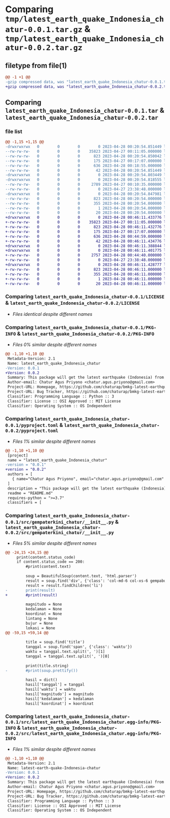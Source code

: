 # Comparing `tmp/latest_earth_quake_Indonesia_chatur-0.0.1.tar.gz` & `tmp/latest_earth_quake_Indonesia_chatur-0.0.2.tar.gz`

## filetype from file(1)

```diff
@@ -1 +1 @@
-gzip compressed data, was "latest_earth_quake_Indonesia_chatur-0.0.1.tar", last modified: Fri Apr 28 00:20:54 2023, max compression
+gzip compressed data, was "latest_earth_quake_Indonesia_chatur-0.0.2.tar", last modified: Fri Apr 28 00:46:11 2023, max compression
```

## Comparing `latest_earth_quake_Indonesia_chatur-0.0.1.tar` & `latest_earth_quake_Indonesia_chatur-0.0.2.tar`

### file list

```diff
@@ -1,15 +1,15 @@
-drwxrwxrwx   0        0        0        0 2023-04-28 00:20:54.851449 latest_earth_quake_Indonesia_chatur-0.0.1/
--rw-rw-rw-   0        0        0    35823 2023-04-27 00:11:05.000000 latest_earth_quake_Indonesia_chatur-0.0.1/LICENSE
--rw-rw-rw-   0        0        0      823 2023-04-28 00:20:54.850042 latest_earth_quake_Indonesia_chatur-0.0.1/PKG-INFO
--rw-rw-rw-   0        0        0      175 2023-04-27 00:17:07.000000 latest_earth_quake_Indonesia_chatur-0.0.1/README.md
--rw-rw-rw-   0        0        0      636 2023-04-28 00:18:55.000000 latest_earth_quake_Indonesia_chatur-0.0.1/pyproject.toml
--rw-rw-rw-   0        0        0       42 2023-04-28 00:20:54.851449 latest_earth_quake_Indonesia_chatur-0.0.1/setup.cfg
-drwxrwxrwx   0        0        0        0 2023-04-28 00:20:54.803449 latest_earth_quake_Indonesia_chatur-0.0.1/src/
-drwxrwxrwx   0        0        0        0 2023-04-28 00:20:54.818555 latest_earth_quake_Indonesia_chatur-0.0.1/src/gempaterkini_chatur/
--rw-rw-rw-   0        0        0     2789 2023-04-27 00:10:35.000000 latest_earth_quake_Indonesia_chatur-0.0.1/src/gempaterkini_chatur/__init__.py
--rw-rw-rw-   0        0        0        0 2023-04-27 23:38:48.000000 latest_earth_quake_Indonesia_chatur-0.0.1/src/gempaterkini_chatur/example.py
-drwxrwxrwx   0        0        0        0 2023-04-28 00:20:54.847981 latest_earth_quake_Indonesia_chatur-0.0.1/src/latest_earth_quake_Indonesia_chatur.egg-info/
--rw-rw-rw-   0        0        0      823 2023-04-28 00:20:54.000000 latest_earth_quake_Indonesia_chatur-0.0.1/src/latest_earth_quake_Indonesia_chatur.egg-info/PKG-INFO
--rw-rw-rw-   0        0        0      355 2023-04-28 00:20:54.000000 latest_earth_quake_Indonesia_chatur-0.0.1/src/latest_earth_quake_Indonesia_chatur.egg-info/SOURCES.txt
--rw-rw-rw-   0        0        0        1 2023-04-28 00:20:54.000000 latest_earth_quake_Indonesia_chatur-0.0.1/src/latest_earth_quake_Indonesia_chatur.egg-info/dependency_links.txt
--rw-rw-rw-   0        0        0       20 2023-04-28 00:20:54.000000 latest_earth_quake_Indonesia_chatur-0.0.1/src/latest_earth_quake_Indonesia_chatur.egg-info/top_level.txt
+drwxrwxrwx   0        0        0        0 2023-04-28 00:46:11.433776 latest_earth_quake_Indonesia_chatur-0.0.2/
+-rw-rw-rw-   0        0        0    35823 2023-04-27 00:11:05.000000 latest_earth_quake_Indonesia_chatur-0.0.2/LICENSE
+-rw-rw-rw-   0        0        0      823 2023-04-28 00:46:11.432776 latest_earth_quake_Indonesia_chatur-0.0.2/PKG-INFO
+-rw-rw-rw-   0        0        0      175 2023-04-27 00:17:07.000000 latest_earth_quake_Indonesia_chatur-0.0.2/README.md
+-rw-rw-rw-   0        0        0      636 2023-04-28 00:44:59.000000 latest_earth_quake_Indonesia_chatur-0.0.2/pyproject.toml
+-rw-rw-rw-   0        0        0       42 2023-04-28 00:46:11.434776 latest_earth_quake_Indonesia_chatur-0.0.2/setup.cfg
+drwxrwxrwx   0        0        0        0 2023-04-28 00:46:11.388844 latest_earth_quake_Indonesia_chatur-0.0.2/src/
+drwxrwxrwx   0        0        0        0 2023-04-28 00:46:11.401775 latest_earth_quake_Indonesia_chatur-0.0.2/src/gempaterkini_chatur/
+-rw-rw-rw-   0        0        0     2757 2023-04-28 00:44:40.000000 latest_earth_quake_Indonesia_chatur-0.0.2/src/gempaterkini_chatur/__init__.py
+-rw-rw-rw-   0        0        0        0 2023-04-27 23:38:48.000000 latest_earth_quake_Indonesia_chatur-0.0.2/src/gempaterkini_chatur/example.py
+drwxrwxrwx   0        0        0        0 2023-04-28 00:46:11.428777 latest_earth_quake_Indonesia_chatur-0.0.2/src/latest_earth_quake_Indonesia_chatur.egg-info/
+-rw-rw-rw-   0        0        0      823 2023-04-28 00:46:11.000000 latest_earth_quake_Indonesia_chatur-0.0.2/src/latest_earth_quake_Indonesia_chatur.egg-info/PKG-INFO
+-rw-rw-rw-   0        0        0      355 2023-04-28 00:46:11.000000 latest_earth_quake_Indonesia_chatur-0.0.2/src/latest_earth_quake_Indonesia_chatur.egg-info/SOURCES.txt
+-rw-rw-rw-   0        0        0        1 2023-04-28 00:46:11.000000 latest_earth_quake_Indonesia_chatur-0.0.2/src/latest_earth_quake_Indonesia_chatur.egg-info/dependency_links.txt
+-rw-rw-rw-   0        0        0       20 2023-04-28 00:46:11.000000 latest_earth_quake_Indonesia_chatur-0.0.2/src/latest_earth_quake_Indonesia_chatur.egg-info/top_level.txt
```

### Comparing `latest_earth_quake_Indonesia_chatur-0.0.1/LICENSE` & `latest_earth_quake_Indonesia_chatur-0.0.2/LICENSE`

 * *Files identical despite different names*

### Comparing `latest_earth_quake_Indonesia_chatur-0.0.1/PKG-INFO` & `latest_earth_quake_Indonesia_chatur-0.0.2/PKG-INFO`

 * *Files 0% similar despite different names*

```diff
@@ -1,10 +1,10 @@
 Metadata-Version: 2.1
 Name: latest_earth_quake_Indonesia_chatur
-Version: 0.0.1
+Version: 0.0.2
 Summary: This package will get the latest earthquake (Indonesia) from https://www.bmkg.go.id/ BMKG
 Author-email: Chatur Agus Priyono <chatur.agus.priyono@gmail.com>
 Project-URL: Homepage, https://github.com/chaturap/bmkg-latest-earthquake
 Project-URL: Bug Tracker, https://github.com/chaturap/bmkg-latest-earthquake/issues
 Classifier: Programming Language :: Python :: 3
 Classifier: License :: OSI Approved :: MIT License
 Classifier: Operating System :: OS Independent
```

### Comparing `latest_earth_quake_Indonesia_chatur-0.0.1/pyproject.toml` & `latest_earth_quake_Indonesia_chatur-0.0.2/pyproject.toml`

 * *Files 1% similar despite different names*

```diff
@@ -1,10 +1,10 @@
 [project]
 name = "latest_earth_quake_Indonesia_chatur"
-version = "0.0.1"
+version = "0.0.2"
 authors = [
   { name="Chatur Agus Priyono", email="chatur.agus.priyono@gmail.com" },
 ]
 description = "This package will get the latest earthquake (Indonesia) from https://www.bmkg.go.id/ BMKG"
 readme = "README.md"
 requires-python = ">=3.7"
 classifiers = [
```

### Comparing `latest_earth_quake_Indonesia_chatur-0.0.1/src/gempaterkini_chatur/__init__.py` & `latest_earth_quake_Indonesia_chatur-0.0.2/src/gempaterkini_chatur/__init__.py`

 * *Files 5% similar despite different names*

```diff
@@ -24,15 +24,15 @@
     print(content.status_code)
     if content.status_code == 200:
         #print(content.text)
 
         soup = BeautifulSoup(content.text, 'html.parser')
         result = soup.find('div', {'class': 'col-md-6 col-xs-6 gempabumi-detail no-padding'})
         result = result.findChildren('li')
-        print(result)
+        #print(result)
 
         magnitudo = None
         kedalaman = None
         koordinat = None
         lintang = None
         bujur = None
         lokasi = None
@@ -59,15 +59,14 @@
 
         title = soup.find('title')
         tanggal = soup.find('span', {'class': 'waktu'})
         waktu = tanggal.text.split(', ')[1]
         tanggal = tanggal.text.split(', ')[0]
 
         print(title.string)
-        #print(soup.prettify())
 
         hasil = dict()
         hasil['tanggal'] = tanggal
         hasil['waktu'] = waktu
         hasil['magnitudo'] = magnitudo
         hasil['kedalaman'] = kedalaman
         hasil['koordinat'] = koordinat
```

### Comparing `latest_earth_quake_Indonesia_chatur-0.0.1/src/latest_earth_quake_Indonesia_chatur.egg-info/PKG-INFO` & `latest_earth_quake_Indonesia_chatur-0.0.2/src/latest_earth_quake_Indonesia_chatur.egg-info/PKG-INFO`

 * *Files 1% similar despite different names*

```diff
@@ -1,10 +1,10 @@
 Metadata-Version: 2.1
 Name: latest-earth-quake-Indonesia-chatur
-Version: 0.0.1
+Version: 0.0.2
 Summary: This package will get the latest earthquake (Indonesia) from https://www.bmkg.go.id/ BMKG
 Author-email: Chatur Agus Priyono <chatur.agus.priyono@gmail.com>
 Project-URL: Homepage, https://github.com/chaturap/bmkg-latest-earthquake
 Project-URL: Bug Tracker, https://github.com/chaturap/bmkg-latest-earthquake/issues
 Classifier: Programming Language :: Python :: 3
 Classifier: License :: OSI Approved :: MIT License
 Classifier: Operating System :: OS Independent
```

